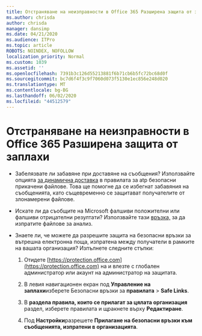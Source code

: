 ```yaml
---
title: Отстраняване на неизправности в Office 365 Разширена защита от заплахи
ms.author: chrisda
author: chrisda
manager: dansimp
ms.date: 04/21/2020
ms.audience: ITPro
ms.topic: article
ROBOTS: NOINDEX, NOFOLLOW
localization_priority: Normal
ms.custom: 1039
ms.assetid: ''
ms.openlocfilehash: 7391b3c126d55213881f6b71cb6b5fc72bc68d0f
ms.sourcegitcommit: bc7d6f4f3c9f7060d073f5130e1ec856e248d020
ms.translationtype: MT
ms.contentlocale: bg-BG
ms.lasthandoff: 06/02/2020
ms.locfileid: "44512579"
---
```

# <a name="troubleshooting-office-365-advanced-threat-protection"></a>Отстраняване на неизправности в Office 365 Разширена защита от заплахи

- Забелязвате ли забавяне при доставяне на съобщения? Използвайте опцията [за динамична доставка](https://docs.microsoft.com/microsoft-365/security/office-365-security/dynamic-delivery-and-previewing) в правилата за atp безопасни прикачени файлове. Това ще помогне да се избегнат забавяния на съобщенията, като същевременно се защитават получателите от злонамерени файлове.

- Искате ли да съобщите на Microsoft фалшиви положителни или фалшиви отрицателни резултати? Използвайте тази [връзка,](https://www.microsoft.com/wdsi/filesubmission/) за да изпратите файлове за анализ.

- Знаете ли, че можете да разрешите защита на безопасни връзки за вътрешна електронна поща, изпратена между получатели в рамките на вашата организация? Изпълнете следните стъпки:

  1. Отидете [https://protection.office.com](https://protection.office.com) на и влезте с глобален администратор или акаунт на администратор на защитата.

  2. В левия навигационен екран под **Управление на заплахи**изберете Безопасни връзки за **правилата** \> **Safe Links**.

  3. В **раздела правила, които се прилагат за цялата организация** раздел, изберете правилата и щракнете върху **Редактиране**.

  4. Под **Настройки**разрешете **Прилагане на безопасни връзки към съобщенията, изпратени в организацията**.
